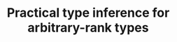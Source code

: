 ---
title: Practical type inference for arbitrary-rank types
paper-url: http://research.microsoft.com/en-us/um/people/simonpj/papers/higher-rank/putting.pdf
authors:
- Simon Peyton Jones
- Dimitrios Vytiniotis
- Stephanie Weirich
- Mark Shields
type: paper
tags:
- higher-rank types
- type inference
doHaskell-type: research paper
dohaskell-year: 2007
---